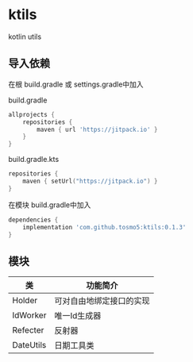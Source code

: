 # ktils

kotlin utils

## 导入依赖

在根 build.gradle 或 settings.gradle中加入

build.gradle
```groovy
allprojects {
    repositories {
        maven { url 'https://jitpack.io' }
    }
}
```

build.gradle.kts
```kotlin
repositories {
    maven { setUrl("https://jitpack.io") }
}
```

在模块 build.gradle中加入

```groovy
dependencies {
    implementation 'com.github.tosmo5:ktils:0.1.3'
}
```

## 模块
| 类       | 功能简介         |
| -------- |--------------|
| Holder   | 可对自由地绑定接口的实现 |
| IdWorker | 唯一Id生成器      |
| Refecter | 反射器          |
|DateUtils| 日期工具类        |
